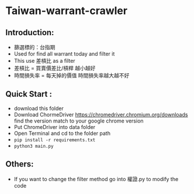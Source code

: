 # Taiwan-warrant-crawler
## Introduction:
* 篩選標的：台指期
* Used for find all warrant today and filter it
* This use 差槓比 as a filter
* 差槓比 = 買賣價差比/槓桿 越小越好
* 時間損失率 = 每天掉的價值 時間損失率越大越不好


## Quick Start :
* download this folder
* Download ChormeDriver https://chromedriver.chromium.org/downloads find the version match to your google chrome version
* Put ChromeDriver into data folder
* Open Terminal and cd to the folder path
* ```pip install -r requirements.txt```
* ```python3 main.py``` 

## Others:
* If you want to change the filter method go into 權證.py to modify the code
